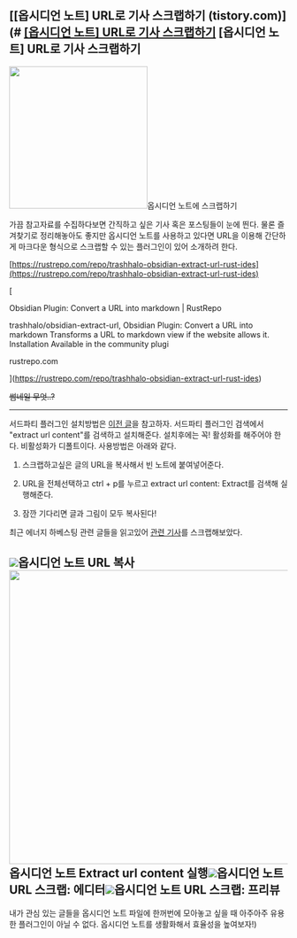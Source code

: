 [[옵시디언 노트] URL로 기사 스크랩하기 (tistory.com)](# [[옵시디언 노트] URL로 기사 스크랩하기](https://junggam2.tistory.com/43?category=1220655)
[옵시디언 노트] URL로 기사 스크랩하기
----------

<img src="https://blog.kakaocdn.net/dn/AsyTu/btrdeYcrGbh/KiwLk9IXzkwUsJOBGHusIk/img.png" height="257" width="250" />옵시디언 노트에 스크랩하기

가끔 참고자료를 수집하다보면 간직하고 싶은 기사 혹은 포스팅들이 눈에 띈다. 물론 즐겨찾기로 정리해놓아도 좋지만 옵시디언 노트를 사용하고 있다면 URL을 이용해 간단하게 마크다운 형식으로 스크랩할 수 있는 플러그인이 있어 소개하려 한다. 

[https://rustrepo.com/repo/trashhalo-obsidian-extract-url-rust-ides](https://rustrepo.com/repo/trashhalo-obsidian-extract-url-rust-ides)

[

Obsidian Plugin: Convert a URL into markdown | RustRepo

trashhalo/obsidian-extract-url, Obsidian Plugin: Convert a URL into markdown Transforms a URL to markdown view if the website allows it. Installation Available in the community plugi

rustrepo.com

](https://rustrepo.com/repo/trashhalo-obsidian-extract-url-rust-ides)

~~썸네일 무엇..?~~ 

---

서드파티 플러그인 설치방법은 [이전 글](https://junggam2.tistory.com/38)을 참고하자. 서드파티 플러그인 검색에서 "extract url content"를 검색하고 설치해준다. 설치후에는 꼭! 활성화를 해주어야 한다. 비활성화가 디폴트이다. 사용방법은 아래와 같다. 

1. 스크랩하고싶은 글의 URL을 복사해서 빈 노트에 붙여넣어준다. 

2. URL을 전체선택하고 ctrl + p를 누르고 extract url content: Extract를 검색해 실행해준다. 

3. 잠깐 기다리면 글과 그림이 모두 복사된다!

최근 에너지 하베스팅 관련 글들을 읽고있어 [관련 기사](https://www.koit.co.kr/news/articleView.html?idxno=78960)를 스크랩해보았다. 

![](https://blog.kakaocdn.net/dn/rLkq5/btrdj5H2JBJ/q8WdWKWHK2o0ZG0xj5Bth0/img.png)옵시디언 노트 URL 복사<img src="https://blog.kakaocdn.net/dn/cjPe59/btrdf35iK65/I3Bi69nE0MWA9tj61dgcp0/img.png" height="531" width="600" />옵시디언 노트 Extract url content 실행![](https://blog.kakaocdn.net/dn/cgrCcu/btrdd8lTzqK/8HkXzz8xWBI5Uk9qP89ll1/img.png)옵시디언 노트 URL 스크랩: 에디터![](https://blog.kakaocdn.net/dn/bzuwKk/btrdjdfy9sF/BLcn9ISKHgolIOvKAwGrB1/img.png)옵시디언 노트 URL 스크랩: 프리뷰
---

내가 관심 있는 글들을 옵시디언 노트 파일에 한꺼번에 모아놓고 싶을 때 아주아주 유용한 플러그인이 아닐 수 없다. 옵시디언 노트를 생활화해서 효율성을 높여보자!)